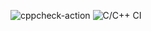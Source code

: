 ![cppcheck-action](https://github.com/stepin105045/SDLC/workflows/cppcheck-action/badge.svg)
![C/C++ CI](https://github.com/stepin105045/SDLC/workflows/C/C++%20CI/badge.svg)
